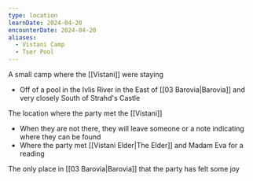 ```yaml
---
type: location
learnDate: 2024-04-20
encounterDate: 2024-04-20
aliases:
  - Vistani Camp
  - Tser Pool
---
```

A small camp where the [[Vistani]] were staying
- Off of a pool in the Ivlis River in the East of [[03 Barovia|Barovia]] and very closely South of Strahd's Castle

The location where the party met the [[Vistani]] 
- When they are not there, they will leave someone or a note indicating where they can be found
- Where the party met [[Vistani Elder|The Elder]] and Madam Eva for a reading

The only place in [[03 Barovia|Barovia]] that the party has felt some joy